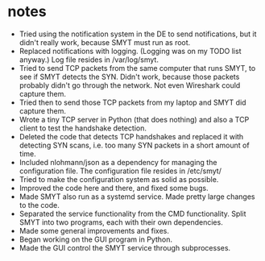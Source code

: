 # notes

- Tried using the notification system in the DE to send notifications, but it didn't really work, because SMYT
  must run as root.
- Replaced notifications with logging. (Logging was on my TODO list anyway.) Log file resides in /var/log/smyt.
- Tried to send TCP packets from the same computer that runs SMYT, to see if SMYT detects the SYN. Didn't
  work, because those packets probably didn't go through the network. Not even Wireshark could capture them.
- Tried then to send those TCP packets from my laptop and SMYT did capture them.
- Wrote a tiny TCP server in Python (that does nothing) and also a TCP client to test the handshake detection.
- Deleted the code that detects TCP handshakes and replaced it with detecting SYN scans, i.e. too many SYN packets
  in a short amount of time.
- Included nlohmann/json as a dependency for managing the configuration file. The configuration file resides in
  /etc/smyt/
- Tried to make the configuration system as solid as possible.
- Improved the code here and there, and fixed some bugs.
- Made SMYT also run as a systemd service. Made pretty large changes to the code.
- Separated the service functionality from the CMD functionality. Split SMYT into two programs, each with their own
  dependencies.
- Made some general improvements and fixes.
- Began working on the GUI program in Python.
- Made the GUI control the SMYT service through subprocesses.
